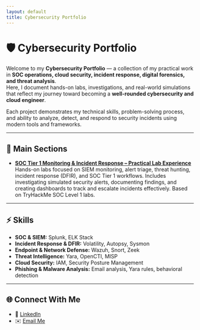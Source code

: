 ```yaml
---
layout: default
title: Cybersecurity Portfolio
---
```


# 🛡️ Cybersecurity Portfolio

Welcome to my **Cybersecurity Portfolio** — a collection of my practical work in **SOC operations, cloud security, incident response, digital forensics, and threat analysis**.  
Here, I document hands-on labs, investigations, and real-world simulations that reflect my journey toward becoming a **well-rounded cybersecurity and cloud engineer**.

Each project demonstrates my technical skills, problem-solving process, and ability to analyze, detect, and respond to security incidents using modern tools and frameworks.

---

## 📂 Main Sections

- **[SOC Tier 1 Monitoring & Incident Response – Practical Lab Experience](SOC-Level-1-THM/README.md)**  
  Hands-on labs focused on SIEM monitoring, alert triage, threat hunting, incident response (DFIR), and SOC Tier 1 workflows. Includes investigating simulated security alerts, documenting findings, and creating dashboards to track and escalate incidents effectively. Based on TryHackMe SOC Level 1 labs.

---

## ⚡ Skills

- **SOC & SIEM:** Splunk, ELK Stack  
- **Incident Response & DFIR:** Volatility, Autopsy, Sysmon  
- **Endpoint & Network Defense:** Wazuh, Snort, Zeek  
- **Threat Intelligence:** Yara, OpenCTI, MISP  
- **Cloud Security:** IAM, Security Posture Management  
- **Phishing & Malware Analysis:** Email analysis, Yara rules, behavioral detection

---

## 🌐 Connect With Me

- 💼 [LinkedIn](https://www.linkedin.com/in/youssef-moukadem/)  
- ✉️ [Email Me](mailto:y.moukadem@outlook.com)
